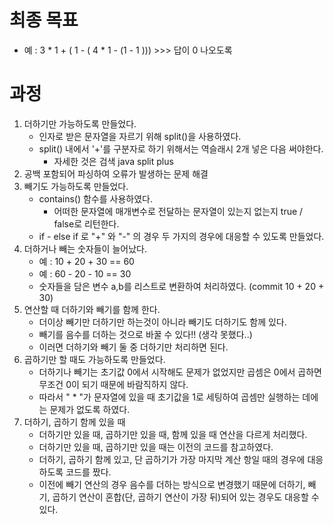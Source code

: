 # 최종 목표
- 예 : 3 * 1 + ( 1 - ( 4 * 1 - (1 - 1 ))) >>> 답이 0 나오도록

# 과정
1. 더하기만 가능하도록 만들었다.
    - 인자로 받은 문자열을 자르기  위해 split()을 사용하였다.
    - split() 내에서 '+'를 구분자로 하기 위해서는 역슬래시 2개 넣은 다음 써야한다.
      - 자세한 것은 검색 java split plus
2. 공백 포함되어 파싱하여 오류가 발생하는 문제 해결
3. 빼기도 가능하도록 만들었다.
    - contains() 함수를 사용하였다.
      - 어떠한 문자열에 매개변수로 전달하는 문자열이 있는지 없는지 true / false로 리턴한다.
    - if - else if 로 "+" 와 "-" 의 경우 두 가지의 경우에 대응할 수 있도록 만들었다.
4. 더하거나 빼는 숫자들이 늘어났다.
   - 예 : 10 + 20 + 30 == 60
   - 예 : 60 - 20 - 10 == 30
   - 숫자들을 담은 변수 a,b를 리스트로 변환하여 처리하였다. (commit 10 + 20 + 30)
5. 연산할 때 더하기와 빼기를 함께 한다.
   - 더이상 빼기만 더하기만 하는것이 아니라 빼기도 더하기도 함께 있다.
   - 빼기를 음수를 더하는 것으로 바꿀 수 있다!! (생각 못했다..)
   - 이러면 더하기와 빼기 둘 중 더하기만 처리하면 된다.
6. 곱하기만 할 때도 가능하도록 만들었다.
   - 더하기나 빼기는 초기값 0에서 시작해도 문제가 없었지만 곱셈은 0에서 곱하면 무조건 0이 되기 때문에 바람직하지 않다.
   - 따라서 " * "가 문자열에 있을 때 초기값을 1로 세팅하여 곱셈만 실행하는 데에는 문제가 없도록 하였다.
7. 더하기, 곱하기 함께 있을 때
   - 더하기만 있을 때, 곱하기만 있을 때, 함께 있을 때 연산을 다르게 처리했다.
   - 더하기만 있을 때, 곱하기만 있을 때는 이전의 코드를 참고하였다.
   - 더하기, 곱하기 함께 있고, 단 곱하기가 가장 마지막 계산 항일 때의 경우에 대응하도록 코드를 짰다.
   - 이전에 빼기 연산의 경우 음수를 더하는 방식으로 변경했기 때문에 더하기, 빼기, 곱하기 연산이 혼합(단, 곱하기 연산이 가장 뒤)되어 있는 경우도 대응할 수 있다. 
